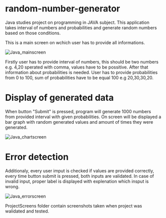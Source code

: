 # random-number-generator
Java studies project on programming in JAVA subject. This application takes interval of numbers and probabilities and generate random numbers based on those conditions. 

This is a main screen on wchich user has to provide all informations. 

  ![Java_mainscreen](https://user-images.githubusercontent.com/44081987/152648691-af77522e-fd83-4f5b-9a6d-e0933af2db88.png)

Firstly user has to provide interval of numbers, this should be two numbers e.g. 4,20 sperated with comma, values have to be possitive.
After that information about probabilities is needed. User has to provide probabilities from 0 to 100, sum of probabilities have to be equal 100 e.g 20,30,30,20. 

# Display of generated data

When button "Submit" is pressed, program will generate 1000 numbers from provided interval with given probabilities.
On screen will be displayed a bar graph with random generated values and amount of times they were generated. 
 
![Java_chartscreen](https://user-images.githubusercontent.com/44081987/152648928-f0486d40-be0c-47d5-852f-a6f8d5e30066.png)

# Error detection

Additionaly, every user imput is checked if values are provided correctly, every time button submit is pressed, both inputs are validated.
In case of invalid input, proper label is displayed with explenation which insput is wrong. 


![Java_errorscreen](https://user-images.githubusercontent.com/44081987/152648944-64e77fe6-1af4-4218-863e-a0e8d81e4873.png)



ProjectScreens folder contain screenshots taken when project was walidated and tested. 


